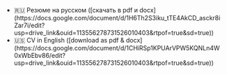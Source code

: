-   <link src="ru.md">🇷🇺 Резюме на русском</link> ([скачать в pdf и docx](https://docs.google.com/document/d/1H6Th2S3iku_tTE4AkCD_asckr8iZar7i/edit?usp=drive_link&ouid=113556278731526010403&rtpof=true&sd=true))
-   <link src="en.md">🇺🇸 CV in English</link> ([download as pdf & docx](https://docs.google.com/document/d/1CHiRSp1KPUArVPW5KQNLn4W0xWbEbv86/edit?usp=drive_link&ouid=113556278731526010403&rtpof=true&sd=true))

